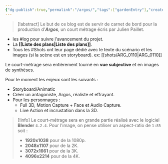 ```yaml
---
{"dg-publish":true,"permalink":"/argos/","tags":["gardenEntry"],"created":"2025-01-13","updated":"2025-01-15"}
---
```



>[!abstract] Le but de ce blog est de servir de carnet de bord pour la production d'***Argos***, un court métrage écris par Julien Paillet.
- les #log pour suivre l'avancement du projet.
- La **[[Liste des plans\|Liste des plans]]**.
- Tous les #Shots ont leur page dédié avec le texte du scénario et les images (si la scène est en storyboard). ex: [[shots/ARG_0110\|ARG_0110]]

Le court-métrage sera entièrement tourné en **vue subjective** et en images de synthèses.

Pour le moment les enjeux sont les suivants :
- Storyboard/Animatic
- Créer un antagoniste, Argos, réaliste et effrayant.
- Pour les personnages :
	- Full 3D, Motion Capture + Face et Audio Capture.
	- Live Action et incrustation dans la 3D.

>[!info] 
>Le court-métrage sera en grande partie réalisé avec le logiciel **Blender** `4.2.4`.
>Pour l'image, on pense utiliser un aspect-ratio de `1:85` soit :
> - **1920x1038** pour de la 1080p.
> - **2048x1107** pour de la 2K.
> - **3072x1661** pour de la 3K.
> - **4096x2214** pour de la 4K.

